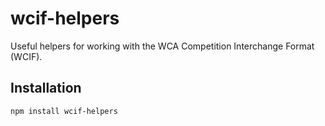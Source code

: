 # wcif-helpers

Useful helpers for working with the WCA Competition Interchange Format (WCIF).

## Installation

```bash
npm install wcif-helpers
```
